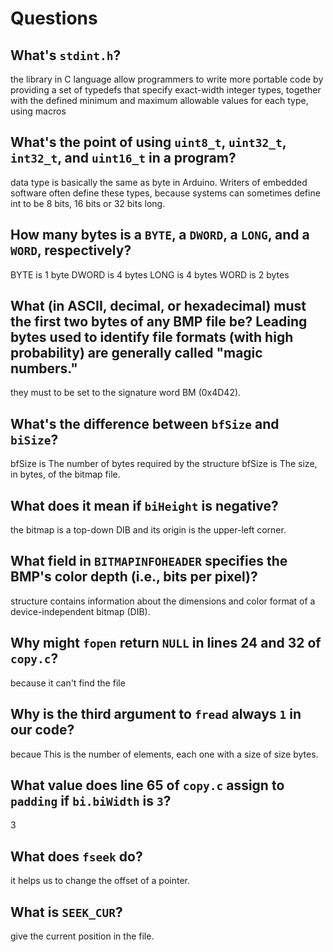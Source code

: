 # Questions

## What's `stdint.h`?

the library in C language allow programmers to write more portable code by providing a set of typedefs
that specify exact-width integer types, together with the defined minimum and maximum allowable values for each type, using macros

## What's the point of using `uint8_t`, `uint32_t`, `int32_t`, and `uint16_t` in a program?

data type is basically the same as byte in Arduino. Writers of embedded software often define these types,
because systems can sometimes define int to be 8 bits, 16 bits or 32 bits long.

## How many bytes is a `BYTE`, a `DWORD`, a `LONG`, and a `WORD`, respectively?

BYTE is 1 byte
DWORD is 4 bytes
LONG is 4 bytes
WORD is 2 bytes

## What (in ASCII, decimal, or hexadecimal) must the first two bytes of any BMP file be? Leading bytes used to identify file formats (with high probability) are generally called "magic numbers."

 they must to be set to the signature word BM (0x4D42).

## What's the difference between `bfSize` and `biSize`?

bfSize is The number of bytes required by the structure
bfSize is The size, in bytes, of the bitmap file.

## What does it mean if `biHeight` is negative?

 the bitmap is a top-down DIB and its origin is the upper-left corner.

## What field in `BITMAPINFOHEADER` specifies the BMP's color depth (i.e., bits per pixel)?

structure contains information about the dimensions and color format of a device-independent bitmap (DIB).

## Why might `fopen` return `NULL` in lines 24 and 32 of `copy.c`?

because it can't find the file

## Why is the third argument to `fread` always `1` in our code?

becaue This is the number of elements, each one with a size of size bytes.

## What value does line 65 of `copy.c` assign to `padding` if `bi.biWidth` is `3`?

3

## What does `fseek` do?

it helps us to change the offset of a pointer.

## What is `SEEK_CUR`?

give the current position in the file.
